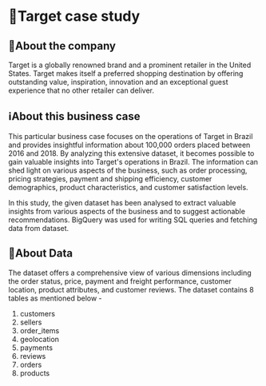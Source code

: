 # 🚀Target case study

## 🏢About the company 
Target is a globally renowned brand and a prominent retailer in the United States. Target makes itself a preferred shopping destination by offering outstanding value, inspiration, innovation and an exceptional guest experience that no other retailer can deliver.

## ℹ️About this business case 
This particular business case focuses on the operations of Target in Brazil and provides insightful information about 100,000 orders placed between 2016 and 2018. 
By analyzing this extensive dataset, it becomes possible to gain valuable insights into Target's operations in Brazil. The information can shed light on various aspects of the business, such as order processing, pricing strategies, payment and shipping efficiency, customer demographics, product characteristics, and customer satisfaction levels.

In this study, the given dataset has been analysed to extract valuable insights from various aspects of the business and to suggest actionable recommendations. BigQuery was used for writing SQL queries and fetching data from dataset. 

## 🧾About Data
The dataset offers a comprehensive view of various dimensions including the order status, price, payment and freight performance, customer location, product attributes, and customer reviews. The dataset contains 8 tables as mentioned below -

1. customers
2. sellers
3. order_items
4. geolocation
5. payments
6. reviews
7. orders
8. products
